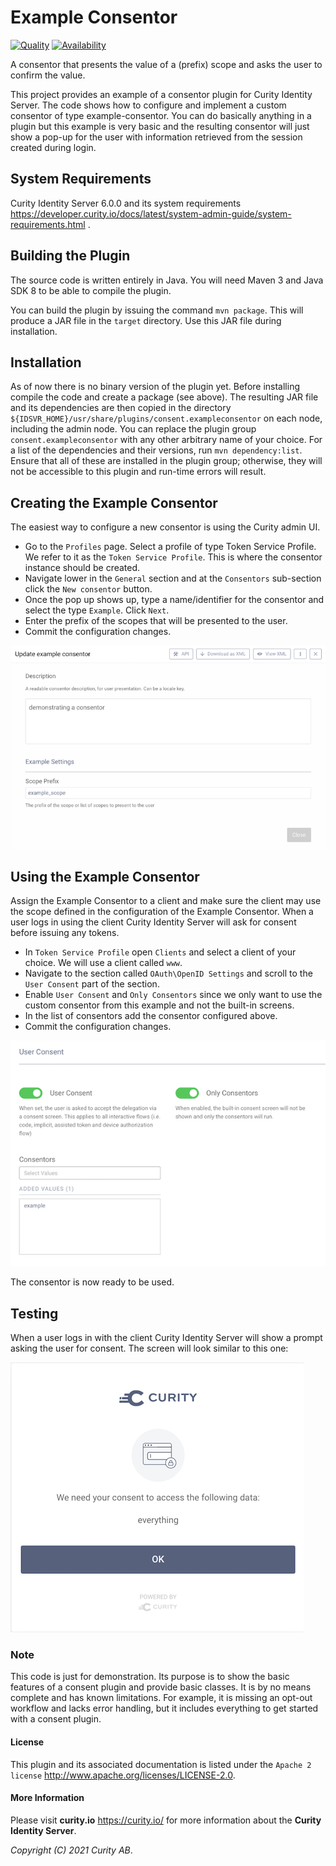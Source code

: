 # Example Consentor

[![Quality](https://img.shields.io/badge/quality-experiment-red)](https://curity.io/resources/code-examples/status/)
[![Availability](https://img.shields.io/badge/availability-source-blue)](https://curity.io/resources/code-examples/status/)

A consentor that presents the value of a (prefix) scope and asks the user to confirm the value.

This project provides an example of a consentor plugin for Curity Identity Server. The code shows how to configure and implement a custom consentor of type example-consentor. You can do basically anything in a plugin but this example is very basic and the resulting consentor will just show a pop-up for the user with information retrieved from the session created during login.

## System Requirements
Curity Identity Server 6.0.0 and its system requirements <https://developer.curity.io/docs/latest/system-admin-guide/system-requirements.html> .

## Building the Plugin
The source code is written entirely in Java. You will need Maven 3 and Java SDK 8 to be able to compile the plugin. 

You can build the plugin by issuing the command ``mvn package``. This will produce a JAR file in the ``target`` directory. Use this JAR file during installation.

## Installation
As of now there is no binary version of the plugin yet. Before installing compile the code and create a package (see above). The resulting JAR file and its dependencies are then copied in the directory `${IDSVR_HOME}/usr/share/plugins/consent.exampleconsentor` on each node, including the admin node. You can replace the plugin group `consent.exampleconsentor` with any other arbitrary name of your choice.
For a list of the dependencies and their versions, run ``mvn dependency:list``. Ensure that all of these are installed in
the plugin group; otherwise, they will not be accessible to this plugin and run-time errors will result.

## Creating the Example Consentor
The easiest way to configure a new consentor is using the Curity admin UI.

- Go to the `Profiles` page. Select a profile of type Token Service Profile. We refer to it as the `Token Service Profile`. This is where the consentor instance should be created.
- Navigate lower in the `General` section and at the `Consentors` sub-section click the `New consentor` button.
- Once the pop up shows up, type a name/identifier for the consentor and select the type `Example`. Click `Next`.
- Enter the prefix of the scopes that will be presented to the user.
- Commit the configuration changes.

![Update Example Consentor](docs/images/update-example-consentor.png?raw=true "Update Example Consentor")


## Using the Example Consentor
Assign the Example Consentor to a client and make sure the client may use the scope defined in the configuration of the Example Consentor. When a user logs in using the client Curity Identity Server will ask for consent before issuing any tokens. 

- In `Token Service Profile` open `Clients` and select a client of your choice. We will use a client called `www`.
- Navigate to the section called `OAuth\OpenID Settings` and scroll to the `User Consent` part of the section.
- Enable `User Consent` and `Only Consentors` since we only want to use the custom consentor from this example and not the built-in screens.
- In the list of consentors add the consentor configured above.
- Commit the configuration changes.

![Configure Client with Example Consentor](docs/images/configure-client-with-example-consentor.png?raw=true "Enable Consentors on Client")


The consentor is now ready to be used. 

## Testing
When a user logs in with the client Curity Identity Server will show a prompt asking the user for consent. The screen will look similar to this one:

![Consent Screen](docs/images/example-consentor-screen.png?raw=true "Consent Screen")


### Note
This code is just for demonstration. Its purpose is to show the basic features of a consent plugin and provide basic classes. It is by no means complete and has known limitations. For example, it is missing an opt-out workflow and lacks error handling, but it includes everything to get started with a consent plugin.

#### License

This plugin and its associated documentation is listed under the `Apache 2 license` <http://www.apache.org/licenses/LICENSE-2.0>.

#### More Information

Please visit **curity.io** <https://curity.io/> for more information about the **Curity Identity Server**.

*Copyright (C) 2021 Curity AB*.
